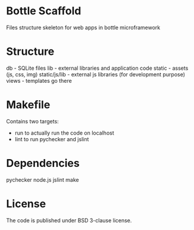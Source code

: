 Bottle Scaffold
===============
Files structure skeleton for web apps in bottle microframework

Structure
=========
db            - SQLite files
lib           - external libraries and application code
static        - assets (js, css, img)
static/js/lib - external js libraries (for development purpose)
views         - templates go there

Makefile
========
Contains two targets:
  - run to actually run the code on localhost
  - lint to run pychecker and jslint

Dependencies
============
pychecker
node.js
jslint
make

License
=======
The code is published under BSD 3-clause license.
